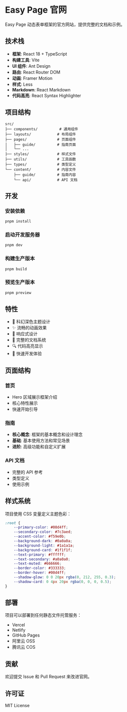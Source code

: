 # Easy Page 官网

Easy Page 动态表单框架的官方网站，提供完整的文档和示例。

## 技术栈

- **框架**: React 18 + TypeScript
- **构建工具**: Vite
- **UI 组件**: Ant Design
- **路由**: React Router DOM
- **动画**: Framer Motion
- **样式**: Less
- **Markdown**: React Markdown
- **代码高亮**: React Syntax Highlighter

## 项目结构

```
src/
├── components/          # 通用组件
├── layouts/            # 布局组件
├── pages/              # 页面组件
│   ├── guide/          # 指南页面
│   └── ...
├── styles/             # 样式文件
├── utils/              # 工具函数
├── types/              # 类型定义
└── content/            # 内容文件
    ├── guide/          # 指南内容
    └── api/            # API 文档
```

## 开发

### 安装依赖

```bash
pnpm install
```

### 启动开发服务器

```bash
pnpm dev
```

### 构建生产版本

```bash
pnpm build
```

### 预览生产版本

```bash
pnpm preview
```

## 特性

- 🎨 科幻深色主题设计
- ✨ 流畅的动画效果
- 📱 响应式设计
- 📖 完整的文档系统
- 🔍 代码高亮显示
- 🚀 快速开发体验

## 页面结构

### 首页

- Hero 区域展示框架介绍
- 核心特性展示
- 快速开始引导

### 指南

- **核心概念**: 框架的基本概念和设计理念
- **基础**: 基本使用方法和常见场景
- **进阶**: 高级功能和自定义扩展

### API 文档

- 完整的 API 参考
- 类型定义
- 使用示例

## 样式系统

项目使用 CSS 变量定义主题色彩：

```css
:root {
	--primary-color: #00d4ff;
	--secondary-color: #7c3aed;
	--accent-color: #f59e0b;
	--background-dark: #0a0a0a;
	--background-light: #1a1a1a;
	--background-card: #1f1f1f;
	--text-primary: #ffffff;
	--text-secondary: #a0a0a0;
	--text-muted: #666666;
	--border-color: #333333;
	--border-hover: #00d4ff;
	--shadow-glow: 0 0 20px rgba(0, 212, 255, 0.3);
	--shadow-card: 0 4px 20px rgba(0, 0, 0, 0.5);
}
```

## 部署

项目可以部署到任何静态文件托管服务：

- Vercel
- Netlify
- GitHub Pages
- 阿里云 OSS
- 腾讯云 COS

## 贡献

欢迎提交 Issue 和 Pull Request 来改进官网。

## 许可证

MIT License
